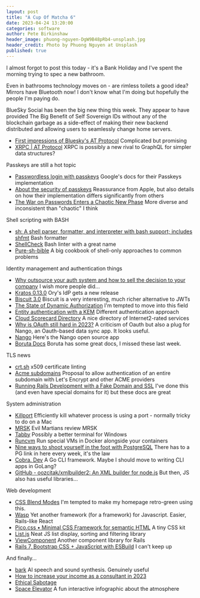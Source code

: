 ```yaml
---
layout: post
title: "A Cup Of Matcha 6"
date: 2023-04-24 13:20:00
categories: software
author: Pete Birkinshaw
header_image: phuong-nguyen-DgW9B48pRb4-unsplash.jpg
header_credit: Photo by Phuong Nguyen at Unsplash
published: true
---
```


I almost forgot to post this today - it's a Bank Holiday and I've spent the morning trying to spec a new bathroom.

Even in bathrooms technology moves on - are rimless toilets a good idea? Mirrors have Bluetooth now! I don't know what I'm doing but hopefully the people I'm 
paying do.

BlueSky Social has been the big new thing this week. They appear to have provided The Big Benefit of Self Sovereign IDs
without any of the blockchain garbage as a side-effect of making their new backend distributed and allowing users to
seamlessly change home servers.

* [First impressions of Bluesky's AT Protocol](https://educatedguesswork.org/posts/atproto-firstlook/) Complicated but promising
* [XRPC | AT Protocol](https://atproto.com/specs/xrpc) XRPC is possibly a new rival to GraphQL for simpler data structures?

Passkeys are still a hot topic

* [Passwordless login with passkeys](https://developers.google.com/identity/passkeys) Google's docs for their Passkeys implementation
* [About the security of passkeys](https://support.apple.com/en-us/HT213305) Reassurance from Apple, but also details on how their implementation differs significantly from others
* [The War on Passwords Enters a Chaotic New Phase](https://www.wired.com/story/passwords-passkey-transition-time/) More diverse and inconsistent than "chaotic" I think

Shell scripting with BASH 

* [sh: A shell parser, formatter, and interpreter with bash support; includes shfmt](https://github.com/mvdan/sh) Bash formatter
* [ShellCheck](https://www.shellcheck.net/) Bash linter with a great name
* [Pure-sh-bible](https://github.com/dylanaraps/pure-sh-bible) A big cookbook of shell-only approaches to common problems

Identity management and authentication things

* [Why outsource your auth system and how to sell the decision to your company](https://fusionauth.io/learn/expert-advice/identity-basics/outsource-auth-system-blueprint) I wish more people did...
* [Kratos 0.13.0](https://github.com/ory/kratos/releases/tag/v0.13.0) Ory's IdP gets a new release
* [Biscuit 3.0](https://www.biscuitsec.org/blog/biscuit-3-0/) Biscuit is a very interesting, much richer alternative to JWTs
* [The State of Dynamic Authorization](https://www.3edges.com/the-state-of-dynamic-authorization) I'm tempted to move into this field
* [Entity authentication with a KEM](https://neilmadden.blog/2023/04/20/entity-authentication-with-a-kem/) Different authentication approach
* [Cloud Scorecard Directory](https://internet2.edu/cloud/internet2-net-plus-services/cloud-scorecard/cloud-scorecard-directory/) A nice directory of Internet2-rated services
* [Why is OAuth still hard in 2023?](https://www.nango.dev/blog/why-is-oauth-still-hard) A criticism of Oauth but also a plug for Nango, an Oauth-based data sync app. It looks useful.
* [Nango](https://github.com/NangoHQ/nango) Here's the Nango open source app
* [Boruta Docs](https://developers.boruta.patatoid.fr/docs/intro) Boruta has some great docs, I missed these last week.

TLS news

* [crt.sh](https://crt.sh/lintcert) x509 certificate linting
* [Acme subdomains](https://datatracker.ietf.org/doc/draft-ietf-acme-subdomains/) Proposal to allow authentication of an entire subdomain with Let's Encrypt and other ACME providers
* [Running Rails Development with a Fake Domain and SSL](https://blog.cloud66.com/running-rails-development-with-a-fake-domain-and-ssl) I've done this (and even have special domains for it) but these docs are great

System administration

* [Killport](https://github.com/jkfran/killport) Efficiently kill whatever process is using a port - normally tricky to do on a Mac
* [MRSK](https://evilmartians.com/chronicles/mrsk-hot-deployment-tool-or-total-game-changer) Evil Martians review MRSK
* [Tabby](https://github.com/Eugeny/tabby) Possibly a better terminal for Windows
* [Runcvm](https://github.com/newsnowlabs/runcvm) Run special VMs in Docker alongside your containers
* [Nine ways to shoot yourself in the foot with PostgreSQL](https://philbooth.me/blog/nine-ways-to-shoot-yourself-in-the-foot-with-postgresql) There has to a PG link in here every week, it's the law
* [Cobra. Dev](https://cobra.dev/) A Go CLI framework. Maybe I should move to writing CLI apps in GoLang?
* [GitHub - oozcitak/xmlbuilder2: An XML builder for node.js](https://github.com/oozcitak/xmlbuilder2) But then, JS also has useful libraries...

Web development 

* [CSS Blend Modes](https://garden.bradwoods.io/notes/css/blend-modes) I'm tempted to make my homepage retro-green using this.
* [Wasp](https://wasp-lang.dev/)  Yet another framework (for a framework) for Javascript. Easier, Rails-like React
* [Pico.css • Minimal CSS Framework for semantic HTML](https://picocss.com/) A tiny CSS kit
* [List.js](https://listjs.com/) Neat JS list display, sorting and filtering library
* [ViewComponent](https://viewcomponent.org/) Another component library for Rails
* [Rails 7, Bootstrap CSS + JavaScript with ESBuild](https://ryanbigg.com/2023/04/rails-7-bootstrap-css-javascript-with-esbuild) I can't keep up

And finally...

* [bark](https://github.com/suno-ai/bark) AI speech and sound synthesis. Genuinely useful 
* [How to increase your income as a consultant in 2023](https://www.e-resident.gov.ee/blog/posts/how-to-increase-your-income-as-a-consultant-in-2023/) 
* [Ethical Sabotage](https://medium.com/doomscrolling/ethical-sabotage-536d3f93b758)
* [Space Elevator](https://neal.fun/space-elevator/) A fun interactive infographic about the atmosphere
